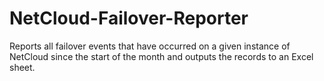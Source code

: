 # NetCloud-Failover-Reporter
Reports all failover events that have occurred on a given instance of NetCloud since the start of the month and outputs the records to an Excel sheet.
